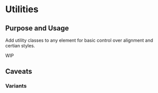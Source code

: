 # Utilities

## Purpose and Usage
Add utility classes to any element for basic control over alignment and certian styles.

WIP

## Caveats

### Variants

```


```
